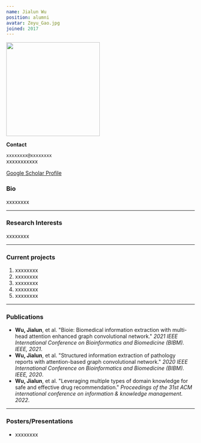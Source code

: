 ```yaml
---
name: Jialun Wu
position: alumni
avatar: Zeyu_Gao.jpg
joined: 2017
---
```


<img width="250" src="{{site.baseurl}}/images/people/{{page.avatar}}" data-action="zoom">

**Contact**

<i class="fa fa-envelope-o"></i> `xxxxxxxx@xxxxxxxx`<br>
<i class="fa fa-mobile"></i> xxxxxxxxxxx

[<i class="fa fa-google"></i> Google Scholar Profile](https://scholar.google.com/citations?user=bZOcwEYAAAAJ&hl=en)

### Bio

xxxxxxxx

<hr>

### Research Interests

xxxxxxxx

<hr>

### Current projects

1. xxxxxxxx
2. xxxxxxxx
3. xxxxxxxx
4. xxxxxxxx
5. xxxxxxxx

<hr>

### Publications
- **Wu, Jialun**, et al. "Bioie: Biomedical information extraction with multi-head attention enhanced graph convolutional network." _2021 IEEE International Conference on Bioinformatics and Biomedicine (BIBM). IEEE, 2021_.
- **Wu, Jialun**, et al. "Structured information extraction of pathology reports with attention-based graph convolutional network." _2020 IEEE International Conference on Bioinformatics and Biomedicine (BIBM). IEEE, 2020_.
- **Wu, Jialun**, et al. "Leveraging multiple types of domain knowledge for safe and effective drug recommendation." _Proceedings of the 31st ACM international conference on information & knowledge management. 2022_.


<hr>

### Posters/Presentations

- xxxxxxxx


